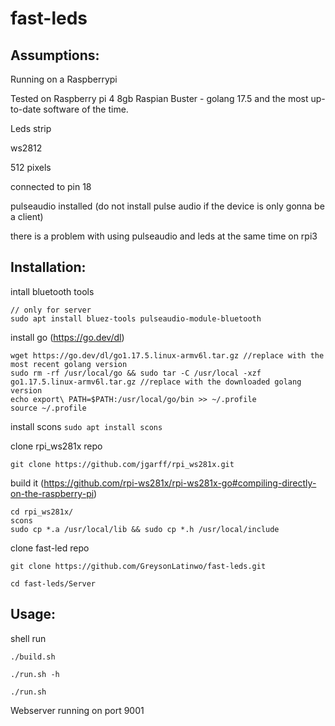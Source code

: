 # fast-leds

## Assumptions:

Running on a Raspberrypi

Tested on Raspberry pi 4 8gb Raspian Buster - golang 17.5 and the most up-to-date software of the time.
    
Leds strip

ws2812
    
512 pixels
    
connected to pin 18
    
pulseaudio installed (do not install pulse audio if the device is only gonna be a client)

there is a problem with using pulseaudio and leds at the same time on rpi3

## Installation:
    
intall bluetooth tools

    // only for server
    sudo apt install bluez-tools pulseaudio-module-bluetooth

install go (https://go.dev/dl)
```
wget https://go.dev/dl/go1.17.5.linux-armv6l.tar.gz //replace with the most recent golang version
sudo rm -rf /usr/local/go && sudo tar -C /usr/local -xzf go1.17.5.linux-armv6l.tar.gz //replace with the downloaded golang version
echo export\ PATH=$PATH:/usr/local/go/bin >> ~/.profile
source ~/.profile
```

install scons
    `sudo apt install scons`

clone rpi_ws281x repo

`git clone https://github.com/jgarff/rpi_ws281x.git`

build it (https://github.com/rpi-ws281x/rpi-ws281x-go#compiling-directly-on-the-raspberry-pi)

```shell
cd rpi_ws281x/
scons
sudo cp *.a /usr/local/lib && sudo cp *.h /usr/local/include
```
        
clone fast-led repo

`git clone https://github.com/GreysonLatinwo/fast-leds.git`

`cd fast-leds/Server`

## Usage:

shell run

`./build.sh`

`./run.sh -h`

`./run.sh`

Webserver running on port 9001
